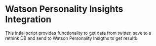 # Watson Personality Insights Integration

This intial script provides functionality to get data from twitter, save to a rethink DB and send to Watson Personality Insigths to get results
